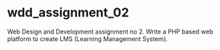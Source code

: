 # wdd_assignment_02
Web Design and Development assignment no 2. Write a PHP based web platform to create LMS (Learning Management System).
